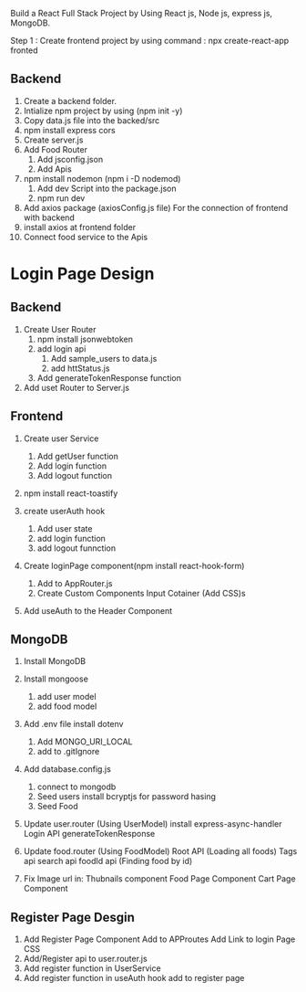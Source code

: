 Build a React Full Stack Project by Using React js, Node js, express js, MongoDB.



Step 1 : Create frontend project by using command : npx create-react-app fronted


## Backend
1. Create a backend folder.
2. Intialize npm project by using (npm init -y)
3. Copy data.js file into the backed/src
4. npm install express cors
5. Create server.js
6. Add Food Router
    1. Add jsconfig.json
    2. Add Apis
7. npm install nodemon (npm i -D nodemod)
    1. Add dev Script into the package.json
    2. npm run dev
8. Add axios package (axiosConfig.js file) For the connection of frontend with backend
9. install axios at frontend folder
9. Connect food service to the Apis


# Login Page Design
## Backend
1. Create User Router
    1. npm install jsonwebtoken
    2. add login api
        1. Add sample_users to data.js
        2. add httStatus.js
    3. Add generateTokenResponse function
2. Add uset Router to Server.js

## Frontend
1. Create user Service
    1. Add getUser function
    2. Add login function
    3. Add logout function
2. npm install react-toastify
3. create userAuth hook
    1. Add user state
    2. add login function
    3. add logout funnction
4. Create loginPage component(npm install react-hook-form)
    1. Add to AppRouter.js
    2. Create Custom Components
        Input Cotainer (Add CSS)s

5. Add useAuth to the Header Component



## MongoDB
1. Install MongoDB 
2. Install mongoose
    1. add user model
    2. add food model
3. Add .env file
    install dotenv
    1. Add MONGO_URI_LOCAL
    2. add to .gitIgnore
4. Add database.config.js
    1. connect to mongodb
    2. Seed users
        install bcryptjs for password hasing
    3. Seed Food

5. Update user.router (Using UserModel)
    install express-async-handler
    Login API
    generateTokenResponse
6. Update food.router (Using FoodModel)
    Root API (Loading all foods)
    Tags api
    search api
    foodId api (Finding food by id)

7. Fix Image url in:
    Thubnails component
    Food Page Component
    Cart Page Component

## Register Page Desgin
1. Add Register Page Component
    Add to APProutes
    Add Link to login Page
    CSS
2. Add/Register api to user.router.js
3. Add register function in UserService
4. Add register function in useAuth hook
    add to register page